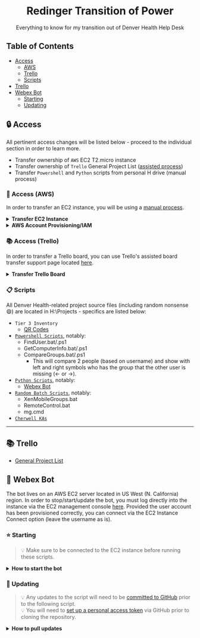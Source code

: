 <!-- markdownlint-configure-file {
  "MD013": {
    "code_blocks": false,
    "tables": false
  },
  "MD033": false,
  "MD041": false
} -->

<div align="center">

# Redinger Transition of Power

Everything to know for my transition out of Denver Health Help Desk

</div>

## Table of Contents

- [Access](#access)
  - [AWS](#whale-access-aws)
  - [Trello](#books-access-trello)
  - [Scripts](#clipboard-scripts)
- [Trello](#books-trello)
- [Webex Bot](#pizza-webex-bot)
  - [Starting](#star-starting)
  - [Updating](#hammer-updating)

## :lock: Access

All pertinent access changes will be listed below - proceed to the individual section in order to learn more.

- Transfer ownership of `AWS` EC2 T2.micro instance
- Transfer ownership of `Trello` General Project List ([assisted process](https://support.atlassian.com/trello/docs/how-to-transfer-boards-to-a-new-account/))
- Transfer `Powershell` and `Python` scripts from personal H drive (manual process)

### :whale: Access (AWS)

In order to transfer an EC2 instance, you will be using a [manual process](https://aws.amazon.com/premiumsupport/knowledge-center/account-transfer-ec2-instance/).

<details><summary><b>Transfer EC2 Instance</b></summary><br>

1. Create a custom AMI
2. Share the AMI with the target account
3. From target account, find the shared AMI
4. Launch a new instance from the shared AMI
    - May need to import a key pair
5. Create a custom AMI from the target account instance
6. Deregister the AMI on the source account

</details>

<details><summary><b>AWS Account Provisioning/IAM</b></summary><br>

Provision user IAM policies [here](https://console.aws.amazon.com/iam/home).

Do **NOT** use the root user as your main user.

Create a new user with at least the following permission policies attached to the account:
- AmazonEC2FullAccess

</details>

### :books: Access (Trello)

In order to transfer a Trello board, you can use Trello's assisted board transfer support page located [here](https://trello.com/support/transfer-boards).

<details><summary><b>Transfer Trello Board</b></summary><br>

1. Log into source account
2. Go to https://trello.com/support/transfer-boards and enter target account username or email address
3. Select boards to transfer
4. Remove source account from boards
5. Transfer boards

</details>

### :clipboard: Scripts

All Denver Health-related project source files (including random nonsense :smile:) are located in H:\Projects - specifics are listed below:

- `Tier 3 Inventory`
  - [QR Codes](H:\Projects\Excel\Inventory)
- [`Powershell Scripts`](H:\Projects\PowerShell), notably:
  - FindUser.bat/.ps1
  - GetComputerInfo.bat/.ps1
  - CompareGroups.bat/.ps1
    - This will compare 2 people (based on username) and show with left and right symbols who has the group that the other user is missing (<- or ->).
- [`Python Scripts`](H:\Projects\Python), notably:
  - [Webex Bot](H:\Projects\Python\DHHD-Webex-Bot)
- [`Random Batch Scripts`](H:\Projects\Batch), notably:
  - XenMobileGroups.bat
  - RemoteControl.bat
  - mg.cmd
- [`Cherwell KAs`](H:\Projects\Cherwell)

---

## :books: Trello



- [General Project List](https://trello.com/b/BTQeLHSP/general-project-list)

## :pizza: Webex Bot

The bot lives on an AWS EC2 server located in US West (N. California) region. In order to stop/start/update the bot, you must log directly into the instance via the EC2 management console [here](https://us-west-1.console.aws.amazon.com/ec2/v2/home?region=us-west-1#Instances:v=3). Provided the user account has been provisioned correctly, you can connect via the EC2 Instance Connect option (leave the username as is).

### :star: Starting

> 💡 Make sure to be connected to the EC2 instance before running these scripts.

<details><summary><b>How to start the bot</b></summary><br>

1. Change directory into working directory:

  ```bash
  $ cd /home/ubuntu/dhwebexbot
  ```

2. Run program without hangup (will not stop on console exit):

  ```bash
  $ nohup python3 ./main.py &
  ```

3. Verify script is running:

  ```bash
  $ ps ax | grep main.py
  ```

</details>

### :hammer: Updating

> 💡 Any updates to the script will need to be [committed to GitHub](https://github.com/git-guides/git-commit) prior to the following script.<br>
> 💡 You will need to [set up a personal access token](https://docs.github.com/en/authentication/keeping-your-account-and-data-secure/creating-a-personal-access-token) via GitHub prior to cloning the repository.

<details><summary><b>How to pull updates</b></summary><br>

1. Change directory into working directory:

  ```bash
  $ cd /home/ubuntu
  ```

2. Get running processes where script is running:

  ```bash
  $ ps ax | grep main.py
  ```

3. Kill running process:

  ```bash
  $ kill {PSID}
  ```

4. Remove deprecated folder:

  ```bash
  $ rm -rf dhwebexbot
  ```

5. Clone repository from GitHub to `dhwebexbot` folder:

  ```
  $ git clone https://{username}@github.com/{username}/dhhd-webex-bot dhwebexbot
  ```

</details>
